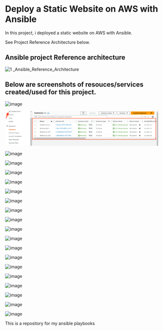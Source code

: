 # Deploy a Static Website on AWS with Ansible

In this project, i deployed a static website on AWS with Ansible.


See Project Reference Architecture below.








## Ansible project Reference architecture



![1 _Ansible_Reference_Architecture](https://user-images.githubusercontent.com/115881685/228834832-f24b5cb7-8c6c-4020-b7c9-799a6a64edb5.jpg)








## Below are screenshots of resouces/services created/used for this project.











![image](https://user-images.githubusercontent.com/115881685/228839944-2b8c6db7-6d4b-4ce5-af6a-279ae2f90fa1.png)





![image](https://github.com/werkmanne/ansible-playbook/blob/main/228835494-3b93ef1e-2b84-4483-b935-d64caa15fc61.png)



![image](https://user-images.githubusercontent.com/115881685/228835742-fa8c0faf-79df-4c36-808e-9c79ef3ff9e9.png)



![image](https://user-images.githubusercontent.com/115881685/228835894-757c9ed7-2bd1-4922-9c9b-016e15c0b113.png)



![image](https://user-images.githubusercontent.com/115881685/228836071-b0aa5148-ff6a-4677-a36f-91c89d529496.png)




![image](https://user-images.githubusercontent.com/115881685/228836245-a75bc587-a2f3-43cb-9b70-7ff4c6c24b02.png)


![image](https://user-images.githubusercontent.com/115881685/228836375-9da80ed7-d1eb-4ff7-8f61-a5903d347b1b.png)



![image](https://user-images.githubusercontent.com/115881685/228836570-92d1108d-39c6-4292-a013-4d891c2886d0.png)




![image](https://user-images.githubusercontent.com/115881685/228836687-1840905e-426c-444f-9cce-04df07ee6fa7.png)




![image](https://user-images.githubusercontent.com/115881685/228836882-af8ec145-5aeb-414b-9c39-95e52b2cff87.png)




![image](https://user-images.githubusercontent.com/115881685/228837074-fbb07040-f7b8-4695-a9cd-b393a92204d0.png)




![image](https://user-images.githubusercontent.com/115881685/228837287-b1902e2b-06fa-4a10-8294-833f22239cfd.png)




![image](https://user-images.githubusercontent.com/115881685/228837407-4cb6ab1c-1d0a-4741-9a47-985c59f1412e.png)



![image](https://user-images.githubusercontent.com/115881685/228837599-6ee4067e-8358-4209-a7db-4cea4a424ec4.png)




![image](https://user-images.githubusercontent.com/115881685/228837816-a117c273-b750-4c53-a428-83fb3572ac4c.png)




![image](https://user-images.githubusercontent.com/115881685/228838091-b7fac26e-0a45-4c21-9c07-77512e92fcef.png)




![image](https://user-images.githubusercontent.com/115881685/228838210-e0ab890c-6317-423f-8f57-aac0ee428556.png)




![image](https://user-images.githubusercontent.com/115881685/228839046-b38e8223-fdd1-47da-b394-8b9e04201885.png)




![image](https://user-images.githubusercontent.com/115881685/228839218-d53ca380-cbb0-430b-be91-0b82465977d2.png)




![image](https://user-images.githubusercontent.com/115881685/228839344-83c7a5c5-7e6c-4045-8e51-8efa6f2cf47d.png)










This is a repository for my ansible playbooks
